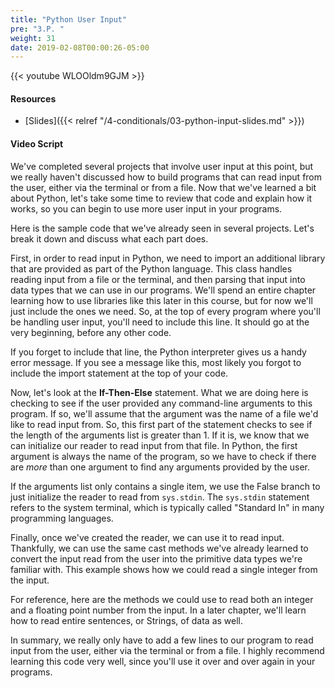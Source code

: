 ```yaml
---
title: "Python User Input"
pre: "3.P. "
weight: 31
date: 2019-02-08T00:00:26-05:00
---
```


{{< youtube WLOOldm9GJM >}}

#### Resources

* [Slides]({{< relref "/4-conditionals/03-python-input-slides.md" >}})

#### Video Script

We've completed several projects that involve user input at this point, but we really haven't discussed how to build programs that can read input from the user, either via the terminal or from a file. Now that we've learned a bit about Python, let's take some time to review that code and explain how it works, so you can begin to use more user input in your programs.

Here is the sample code that we've already seen in several projects. Let's break it down and discuss what each part does.

First, in order to read input in Python, we need to import an additional library that are provided as part of the Python language. This class handles reading input from a file or the terminal, and then parsing that input into data types that we can use in our programs. We'll spend an entire chapter learning how to use libraries like this later in this course, but for now we'll just include the ones we need. So, at the top of every program where you'll be handling user input, you'll need to include this line. It should go at the very beginning, before any other code.

If you forget to include that line, the Python interpreter gives us a handy error message. If you see a message like this, most likely you forgot to include the import statement at the top of your code.

Now, let's look at the **If-Then-Else** statement. What we are doing here is checking to see if the user provided any command-line arguments to this program. If so, we'll assume that the argument was the name of a file we'd like to read input from. So, this first part of the statement checks to see if the length of the arguments list is greater than 1. If it is, we know that we can initialize our reader to read input from that file. In Python, the first argument is always the name of the program, so we have to check if there are _more_ than one argument to find any arguments provided by the user.

If the arguments list only contains a single item, we use the False branch to just initialize the reader to read from `sys.stdin`. The `sys.stdin` statement refers to the system terminal, which is typically called "Standard In" in many programming languages.

Finally, once we've created the reader, we can use it to read input. Thankfully, we can use the same cast methods we've already learned to convert the input read from the user into the primitive data types we're familiar with. This example shows how we could read a single integer from the input.

For reference, here are the methods we could use to read both an integer and a floating point number from the input. In a later chapter, we'll learn how to read entire sentences, or Strings, of data as well.

In summary, we really only have to add a few lines to our program to read input from the user, either via the terminal or from a file. I highly recommend learning this code very well, since you'll use it over and over again in your programs.

